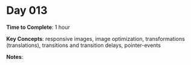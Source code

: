 # Day 013

**Time to Complete**: 1 hour

**Key Concepts**: responsive images, image optimization, transformations (translations), transitions and transition delays, pointer-events

**Notes**:
